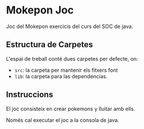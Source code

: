 # Mokepon Joc

Joc del Mokepon exercicis del curs del SOC de java.

## Estructura de Carpetes

L'espai de treball conté dues carpetes per defecte, on:

- `src`: la carpeta per mantenir els fitxers font
- `lib`: la carpeta para las dependencias.

## Instruccions

El joc consisteix en crear pokemons y lluitar amb ells.

Només cal executar el joc a la consola de java.
